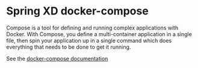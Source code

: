 # Spring XD docker-compose

Compose is a tool for defining and running complex applications with Docker. With Compose, you define a multi-container application in a single file, then spin your application up in a single command which does everything that needs to be done to get it running.

See the [docker-compose documentation](https://docs.docker.com/compose)